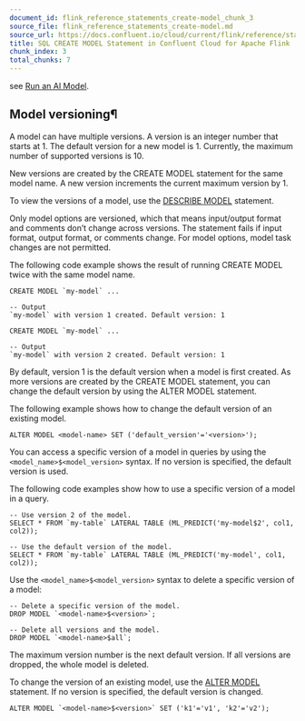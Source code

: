 ```yaml
---
document_id: flink_reference_statements_create-model_chunk_3
source_file: flink_reference_statements_create-model.md
source_url: https://docs.confluent.io/cloud/current/flink/reference/statements/create-model.html
title: SQL CREATE MODEL Statement in Confluent Cloud for Apache Flink
chunk_index: 3
total_chunks: 7
---
```


see [Run an AI Model](../../../ai/ai-model-inference.html#flink-sql-ai-model).

## Model versioning¶

A model can have multiple versions. A version is an integer number that starts at 1. The default version for a new model is 1. Currently, the maximum number of supported versions is 10.

New versions are created by the CREATE MODEL statement for the same model name. A new version increments the current maximum version by 1.

To view the versions of a model, use the [DESCRIBE MODEL](describe.html#flink-sql-describe-model) statement.

Only model options are versioned, which that means input/output format and comments don’t change across versions. The statement fails if input format, output format, or comments change. For model options, model task changes are not permitted.

The following code example shows the result of running CREATE MODEL twice with the same model name.

    CREATE MODEL `my-model` ...

    -- Output
    `my-model` with version 1 created. Default version: 1

    CREATE MODEL `my-model` ...

    -- Output
    `my-model` with version 2 created. Default version: 1

By default, version 1 is the default version when a model is first created. As more versions are created by the CREATE MODEL statement, you can change the default version by using the ALTER MODEL statement.

The following example shows how to change the default version of an existing model.

    ALTER MODEL <model-name> SET ('default_version'='<version>');

You can access a specific version of a model in queries by using the `<model_name>$<model_version>` syntax. If no version is specified, the default version is used.

The following code examples show how to use a specific version of a model in a query.

    -- Use version 2 of the model.
    SELECT * FROM `my-table` LATERAL TABLE (ML_PREDICT('my-model$2', col1, col2));

    -- Use the default version of the model.
    SELECT * FROM `my-table` LATERAL TABLE (ML_PREDICT('my-model', col1, col2));

Use the `<model_name>$<model_version>` syntax to delete a specific version of a model:

    -- Delete a specific version of the model.
    DROP MODEL `<model-name>$<version>`;

    -- Delete all versions and the model.
    DROP MODEL `<model-name>$all`;

The maximum version number is the next default version. If all versions are dropped, the whole model is deleted.

To change the version of an existing model, use the [ALTER MODEL](alter-model.html#flink-sql-alter-model) statement. If no version is specified, the default version is changed.

    ALTER MODEL `<model-name>$<version>` SET ('k1'='v1', 'k2'='v2');

